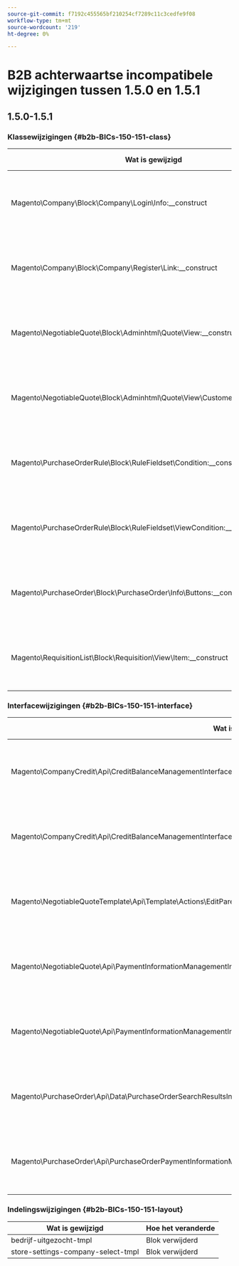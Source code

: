 ```yaml
---
source-git-commit: f7192c455565bf210254cf7289c11c3cedfe9f08
workflow-type: tm+mt
source-wordcount: '219'
ht-degree: 0%

---
```

# B2B achterwaartse incompatibele wijzigingen tussen 1.5.0 en 1.5.1

## 1.5.0-1.5.1

### Klassewijzigingen {#b2b-BICs-150-151-class}

| Wat is gewijzigd | Hoe het veranderde |
| --- | --- |
| Magento\Company\Block\Company\Login\Info:\_\_construct | [ openbare ] Veranderde parameter die van de Methode typt. |
| Magento\Company\Block\Company\Register\Link:\_\_construct | [ openbare ] Veranderde parameter die van de Methode typt. |
| Magento\NegotiableQuote\Block\Adminhtml\Quote\View:\_\_construct | [ openbare ] Veranderde parameter die van de Methode typt. |
| Magento\NegotiableQuote\Block\Adminhtml\Quote\View\CustomerGroup:\_\_construct | [ openbare ] Veranderde parameter die van de Methode typt. |
| Magento\PurchaseOrderRule\Block\RuleFieldset\Condition:\_\_construct | [ openbare ] Veranderde parameter die van de Methode typt. |
| Magento\PurchaseOrderRule\Block\RuleFieldset\ViewCondition:\_\_construct | [ openbare ] Veranderde parameter die van de Methode typt. |
| Magento\PurchaseOrder\Block\PurchaseOrder\Info\Buttons:\_\_construct | [ openbare ] Veranderde parameter die van de Methode typt. |
| Magento\RequisitionList\Block\Requisition\View\Item:\_\_construct | [ openbare ] Veranderde parameter die van de Methode typt. |

### Interfacewijzigingen {#b2b-BICs-150-151-interface}

| Wat is gewijzigd | Hoe het veranderde |
| --- | --- |
| Magento\CompanyCredit\Api\CreditBalanceManagementInterface::reduce | [ openbare ] Veranderde parameter die van de Methode typt. |
| Magento\CompanyCredit\Api\CreditBalanceManagementInterface::upgrade | [ openbare ] Veranderde parameter die van de Methode typt. |
| Magento\NegotiableQuoteTemplate\Api\Template\Actions\EditParentQuoteInterface:execute | [ openbare ] Veranderde parameter die van de Methode typt. |
| Magento\NegotiableQuote\Api\PaymentInformationManagementInterface:savePaymentInformation | [ openbare ] Veranderde parameter die van de Methode typt. |
| Magento\NegotiableQuote\Api\PaymentInformationManagementInterface::savePaymentInformationAndPlaceOrder | [ openbare ] Veranderde parameter die van de Methode typt. |
| Magento\PurchaseOrder\Api\Data\PurchaseOrderSearchResultsInterface:setItems | [ openbare ] Veranderde parameter die van de Methode typt. |
| Magento\PurchaseOrder\Api\PurchaseOrderPaymentInformationManagementInterface::savePaymentInformationAndPlacePurchaseOrder | [ openbare ] Veranderde parameter die van de Methode typt. |

### Indelingswijzigingen {#b2b-BICs-150-151-layout}

| Wat is gewijzigd | Hoe het veranderde |
| --- | --- |
| bedrijf-uitgezocht-tmpl | Blok verwijderd |
| store-settings-company-select-tmpl | Blok verwijderd |
